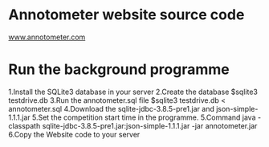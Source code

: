 # Annotometer website source code
www.annotometer.com
# Run the background programme
1.Install the SQLite3 database in your server
2.Create the database 
  $sqlite3 testdrive.db
3.Run the annotometer.sql file
  $sqlite3 testdrive.db < annotometer.sql 
4.Download the sqlite-jdbc-3.8.5-pre1.jar and json-simple-1.1.1.jar
5.Set the competition start time in the programme.
5.Command
  java -classpath sqlite-jdbc-3.8.5-pre1.jar:json-simple-1.1.1.jar -jar annotometer.jar 
6.Copy the Website code to your server



